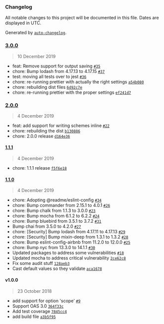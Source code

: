 ### Changelog

All notable changes to this project will be documented in this file. Dates are displayed in UTC.

Generated by [`auto-changelog`](https://github.com/CookPete/auto-changelog).

### [3.0.0](https://github.com/readmeio/swagger-inline/compare/2.0.0...3.0.0)

> 10 December 2019

- feat: Remove support for output saving [`#35`](https://github.com/readmeio/swagger-inline/pull/35)
- chore: Bump lodash from 4.17.13 to 4.17.15 [`#37`](https://github.com/readmeio/swagger-inline/pull/37)
- test: moving all tests over to jest [`#36`](https://github.com/readmeio/swagger-inline/pull/36)
- chore: re-running prettier with actually the right settings [`a54b080`](https://github.com/readmeio/swagger-inline/commit/a54b08097de9411d7cbf9f19ac128890a9975deb)
- chore: rebuilding dist files [`6d92c7e`](https://github.com/readmeio/swagger-inline/commit/6d92c7efaf7dfb89420e78d0a7ce3f8718fa2118)
- chore: re-running prettier with the proper settings [`ef241d7`](https://github.com/readmeio/swagger-inline/commit/ef241d7acef69913614e356c5881137a0bee2799)

### [2.0.0](https://github.com/readmeio/swagger-inline/compare/1.1.1...2.0.0)

> 4 December 2019

- feat: add support for writing schemes inline [`#22`](https://github.com/readmeio/swagger-inline/pull/22)
- chore: rebuilding the dist [`b130886`](https://github.com/readmeio/swagger-inline/commit/b1308869d99fa358def6c118f02a2fa64b5aee09)
- chore: 2.0.0 release [`d164e36`](https://github.com/readmeio/swagger-inline/commit/d164e36f17ef2b1fcf7d334e7536ee7ceaea247e)

#### [1.1.1](https://github.com/readmeio/swagger-inline/compare/1.1.0...1.1.1)

> 4 December 2019

- chore: 1.1.1 release [`f5f6e18`](https://github.com/readmeio/swagger-inline/commit/f5f6e1824129a5d888ac6b03124a0986e3e30aa8)

#### [1.1.0](https://github.com/readmeio/swagger-inline/compare/v1.0.0...1.1.0)

> 4 December 2019

- chore: Adopting @readme/eslint-config [`#34`](https://github.com/readmeio/swagger-inline/pull/34)
- chore: Bump commander from 2.15.1 to 4.0.1 [`#26`](https://github.com/readmeio/swagger-inline/pull/26)
- chore: Bump chalk from 1.1.3 to 3.0.0 [`#23`](https://github.com/readmeio/swagger-inline/pull/23)
- chore: Bump mocha from 6.1.2 to 6.2.2 [`#24`](https://github.com/readmeio/swagger-inline/pull/24)
- chore: Bump bluebird from 3.5.1 to 3.7.2 [`#31`](https://github.com/readmeio/swagger-inline/pull/31)
- Bump chai from 3.5.0 to 4.2.0 [`#27`](https://github.com/readmeio/swagger-inline/pull/27)
- chore: [Security] Bump lodash from 4.17.11 to 4.17.13 [`#29`](https://github.com/readmeio/swagger-inline/pull/29)
- chore: [Security] Bump mixin-deep from 1.3.1 to 1.3.2 [`#28`](https://github.com/readmeio/swagger-inline/pull/28)
- chore: Bump eslint-config-airbnb from 11.2.0 to 12.0.0 [`#25`](https://github.com/readmeio/swagger-inline/pull/25)
- chore: Bump nyc from 13.3.0 to 14.1.1 [`#30`](https://github.com/readmeio/swagger-inline/pull/30)
- Updated packages to address some vulnerabilities [`#18`](https://github.com/readmeio/swagger-inline/pull/18)
- Updated mocha to address critical vulnerability [`2ce62c8`](https://github.com/readmeio/swagger-inline/commit/2ce62c88fe6ef302ace7f020ce531d7641c08b25)
- Fix some audit stuff [`128aeb3`](https://github.com/readmeio/swagger-inline/commit/128aeb3d45f915f05533111c50d466bd17b2882f)
- Cast default values so they validate [`aca1678`](https://github.com/readmeio/swagger-inline/commit/aca167850565447149c0ae13d51f519d1c79d7f5)

#### v1.0.0

> 23 October 2018

- add support for option 'scope' [`#9`](https://github.com/readmeio/swagger-inline/pull/9)
- Support OAS 3.0 [`364f33c`](https://github.com/readmeio/swagger-inline/commit/364f33c1642260b281ba7e6221d53d87dee2fd2c)
- Add test coverage [`7845cc4`](https://github.com/readmeio/swagger-inline/commit/7845cc472919f755aa23e8078d8cd3aa116ae191)
- add build file [`a3b5f95`](https://github.com/readmeio/swagger-inline/commit/a3b5f952726fc95afe420c5397d27e55ca820943)
